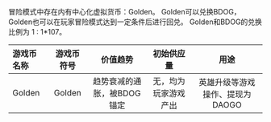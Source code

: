 冒险模式中存在内有中心化虚拟货币：Golden。
Golden可以兑换BDOG，Golden也可以在玩家冒险模式达到一定条件后进行回兑。
Golden和BDOG的兑换比例为 1 : 1*107。

| 游戏币名称     | 游戏币符号| 价值趋势|初始供应量|用途| 
|:--------|:---------:|:-------:|:-------:|:-------:|
| Golden|Golden|趋势衰减的通胀，被BDOG锚定|无，均为玩家游戏产出|英雄升级等游戏操作、提现为 DAOGO|
